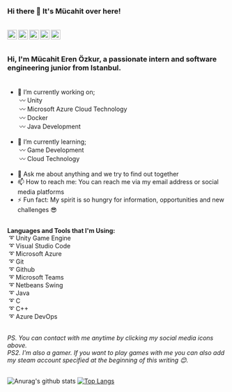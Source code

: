 ### Hi there 👋 It's Mücahit over here! 
 
 <br/>

<a href="https://www.linkedin.com/in/mucahiterenozkur/">
  <img align="left" alt="Mücahit's Linkedin" width="22px" src="https://cdn.jsdelivr.net/npm/simple-icons@v3/icons/linkedin.svg" />
</a>
<a href="https://www.instagram.com/mucahiterenozkur/">
  <img align="left" alt="Mücahit's Instagram" width="22px" src="https://cdn.jsdelivr.net/npm/simple-icons@v3/icons/instagram.svg" />
</a>
<a href="https://www.facebook.com/mucahiteren.ozkur">
  <img align="left" alt="Mücahit's Facebook" width="22px" src="https://cdn.jsdelivr.net/npm/simple-icons@v3/icons/facebook.svg" />
</a>
<a href="https://discord.gg/gR8HXM">
  <img align="left" alt="Mücahit's Discord" width="22px" src="https://cdn.jsdelivr.net/npm/simple-icons@v3/icons/discord.svg" />
</a>
<a href="https://steamcommunity.com/profiles/76561198164201767">
  <img align="left" alt="Mücahit's Steam" width="22px" src="https://cdn.jsdelivr.net/npm/simple-icons@v3/icons/steam.svg" />
</a> <br>

<br />


<!--
**mucahiterenozkur/mucahiterenozkur** is a ✨ _special_ ✨ repository because its `README.md` (this file) appears on your GitHub profile.
-->

### Hi, I'm Mücahit Eren Özkur, a passionate intern and software engineering junior from Istanbul.<br><br>


- 🔭 I’m currently working on;<br> 
     &nbsp;〰 Unity <br>
     &nbsp;〰 Microsoft Azure Cloud Technology <br>
     &nbsp;〰 Docker<br>
     &nbsp;〰 Java Development<br><br>
- 🌱 I’m currently learning;<br>
     &nbsp;〰 Game Development<br>
     &nbsp;〰 Cloud Technology<br><br>
- 💬 Ask me about anything and we try to find out together
- 📫 How to reach me: You can reach me via my email address or social media platforms
- ⚡ Fun fact: My spirit is so hungry for information, opportunities and new challenges 😎 <br><br>

**Languages and Tools that I'm Using:** <br>
&nbsp;➰ Unity Game Engine<br>
&nbsp;➰ Visual Studio Code<br>
&nbsp;➰ Microsoft Azure<br>
&nbsp;➰ Git<br>
&nbsp;➰ Github<br>
&nbsp;➰ Microsoft Teams<br>
&nbsp;➰ Netbeans Swing<br>
&nbsp;➰ Java <br>
&nbsp;➰ C<br>
&nbsp;➰ C++<br>
&nbsp;➰ Azure DevOps<br><br>

<i>PS.  You can contact with me anytime by clicking my social media icons above.</i><br />
<i>PS2. I'm also a gamer. If you want to play games with me you can also add my steam account specified at the beginning of this writing 😊.</i><br /><br>



![Anurag's github stats](https://github-readme-stats.vercel.app/api?username=mucahiterenozkur&show_icons=true&theme=radical)
[![Top Langs](https://github-readme-stats.vercel.app/api/top-langs/?username=mucahiterenozkur&show_icons=true&theme=radical)](https://github.com/anuraghazra/github-readme-stats)



